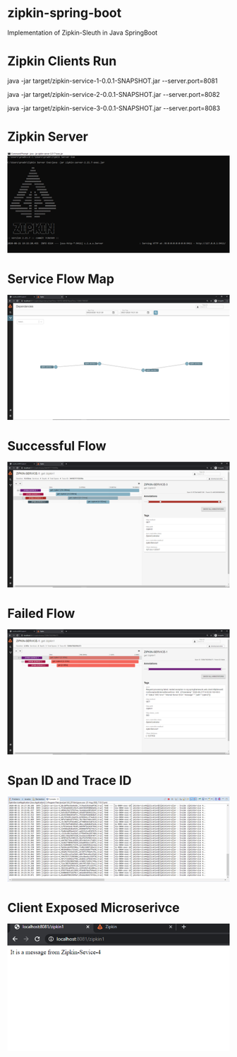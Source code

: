 # zipkin-spring-boot
Implementation of Zipkin-Sleuth in Java SpringBoot

# Zipkin Clients Run 
java -jar target/zipkin-service-1-0.0.1-SNAPSHOT.jar  --server.port=8081

java -jar target/zipkin-service-2-0.0.1-SNAPSHOT.jar  --server.port=8082

java -jar target/zipkin-service-3-0.0.1-SNAPSHOT.jar  --server.port=8083



# Zipkin Server
![alt text](https://github.com/pradneshhhh/zipkin-spring-boot/blob/master/zipkin_server.png)
# Service Flow Map
![alt text](https://github.com/pradneshhhh/zipkin-spring-boot/blob/master/service_map.png)
# Successful Flow
![alt text](https://github.com/pradneshhhh/zipkin-spring-boot/blob/master/green.png)
# Failed Flow
![alt text](https://github.com/pradneshhhh/zipkin-spring-boot/blob/master/red.png)
# Span ID and Trace ID
![alt text](https://github.com/pradneshhhh/zipkin-spring-boot/blob/master/span_id%20trace_id.png)
# Client Exposed Microserivce
![alt text](https://github.com/pradneshhhh/zipkin-spring-boot/blob/master/client_exposed_service.png)
